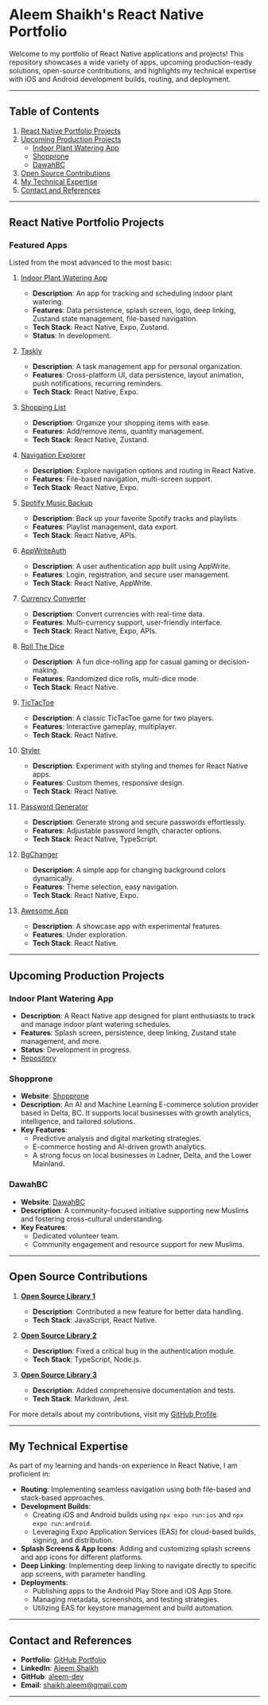 # Aleem Shaikh's React Native Portfolio

Welcome to my portfolio of React Native applications and projects! This repository showcases a wide variety of apps, upcoming production-ready solutions, open-source contributions, and highlights my technical expertise with iOS and Android development builds, routing, and deployment.

---

## Table of Contents
1. [React Native Portfolio Projects](#react-native-portfolio-projects)
2. [Upcoming Production Projects](#upcoming-production-projects)
   - [Indoor Plant Watering App](#indoor-plant-watering-app)
   - [Shopprone](#shopprone)
   - [DawahBC](#dawahbc)
3. [Open Source Contributions](#open-source-contributions)
4. [My Technical Expertise](#my-technical-expertise)
5. [Contact and References](#contact-and-references)

---

## React Native Portfolio Projects

### Featured Apps
Listed from the most advanced to the most basic:

1. [Indoor Plant Watering App](https://github.com/aleem-dev/rnH/tree/main/IndoorPlantWateringApp)
   - **Description**: An app for tracking and scheduling indoor plant watering.
   - **Features**: Data persistence, splash screen, logo, deep linking, Zustand state management, file-based navigation.
   - **Tech Stack**: React Native, Expo, Zustand.
   - **Status**: In development.

2. [Taskly](https://github.com/aleem-dev/Taskly)
   - **Description**: A task management app for personal organization.
   - **Features**: Cross-platform UI, data persistence, layout animation, push notifications, recurring reminders.
   - **Tech Stack**: React Native, Expo.

3. [Shopping List](https://github.com/aleem-dev/rnH/tree/main/shopping10)
   - **Description**: Organize your shopping items with ease.
   - **Features**: Add/remove items, quantity management.
   - **Tech Stack**: React Native, Zustand.

4. [Navigation Explorer](https://github.com/aleem-dev/rnH/tree/main/navigationexplor09)
   - **Description**: Explore navigation options and routing in React Native.
   - **Features**: File-based navigation, multi-screen support.
   - **Tech Stack**: React Native, Expo.

5. [Spotify Music Backup](https://github.com/aleem-dev/rnH/tree/main/backupSpotifymusic08)
   - **Description**: Back up your favorite Spotify tracks and playlists.
   - **Features**: Playlist management, data export.
   - **Tech Stack**: React Native, APIs.

6. [AppWriteAuth](https://github.com/aleem-dev/rnH/tree/main/appwriteauth11)
   - **Description**: A user authentication app built using AppWrite.
   - **Features**: Login, registration, and secure user management.
   - **Tech Stack**: React Native, AppWrite.

7. [Currency Converter](https://github.com/aleem-dev/rnH/tree/main/currencyConverter06)
   - **Description**: Convert currencies with real-time data.
   - **Features**: Multi-currency support, user-friendly interface.
   - **Tech Stack**: React Native, Expo, APIs.

8. [Roll The Dice](https://github.com/aleem-dev/rnH/tree/main/rollthedice05)
   - **Description**: A fun dice-rolling app for casual gaming or decision-making.
   - **Features**: Randomized dice rolls, multi-dice mode.
   - **Tech Stack**: React Native.

9. [TicTacToe](https://github.com/aleem-dev/rnH/tree/main/tictactoe07)
   - **Description**: A classic TicTacToe game for two players.
   - **Features**: Interactive gameplay, multiplayer.
   - **Tech Stack**: React Native.

10. [Styler](https://github.com/aleem-dev/rnH/tree/main/styler02)
    - **Description**: Experiment with styling and themes for React Native apps.
    - **Features**: Custom themes, responsive design.
    - **Tech Stack**: React Native.

11. [Password Generator](https://github.com/aleem-dev/rnH/tree/main/passwordgenerator03)
    - **Description**: Generate strong and secure passwords effortlessly.
    - **Features**: Adjustable password length, character options.
    - **Tech Stack**: React Native, TypeScript.

12. [BgChanger](https://github.com/aleem-dev/rnH/tree/main/Bgchanger04)
    - **Description**: A simple app for changing background colors dynamically.
    - **Features**: Theme selection, easy navigation.
    - **Tech Stack**: React Native, Expo.

13. [Awesome App](https://github.com/aleem-dev/rnH/tree/main/awesome01)
    - **Description**: A showcase app with experimental features.
    - **Features**: Under exploration.
    - **Tech Stack**: React Native.

---

## Upcoming Production Projects

### Indoor Plant Watering App
- **Description**: A React Native app designed for plant enthusiasts to track and manage indoor plant watering schedules.
- **Features**: Splash screen, persistence, deep linking, Zustand state management, and more.
- **Status**: Development in progress.
- [Repository](https://github.com/aleem-dev/rnH/tree/main/IndoorPlantWateringApp)

### Shopprone
- **Website**: [Shopprone](https://shopprone.ca)
- **Description**: An AI and Machine Learning E-commerce solution provider based in Delta, BC. It supports local businesses with growth analytics, intelligence, and tailored solutions.
- **Key Features**:
  - Predictive analysis and digital marketing strategies.
  - E-commerce hosting and AI-driven growth analytics.
  - A strong focus on local businesses in Ladner, Delta, and the Lower Mainland.

### DawahBC
- **Website**: [DawahBC](https://dawahbc.ca)
- **Description**: A community-focused initiative supporting new Muslims and fostering cross-cultural understanding.
- **Key Features**:
  - Dedicated volunteer team.
  - Community engagement and resource support for new Muslims.

---

## Open Source Contributions

1. **[Open Source Library 1](https://github.com/example/library1)**  
   - **Description**: Contributed a new feature for better data handling.
   - **Tech Stack**: JavaScript, React Native.

2. **[Open Source Library 2](https://github.com/example/library2)**  
   - **Description**: Fixed a critical bug in the authentication module.
   - **Tech Stack**: TypeScript, Node.js.

3. **[Open Source Library 3](https://github.com/example/library3)**  
   - **Description**: Added comprehensive documentation and tests.
   - **Tech Stack**: Markdown, Jest.

For more details about my contributions, visit my [GitHub Profile](https://github.com/aleem-dev).

---

## My Technical Expertise

As part of my learning and hands-on experience in React Native, I am proficient in:
- **Routing**: Implementing seamless navigation using both file-based and stack-based approaches.
- **Development Builds**:
  - Creating iOS and Android builds using `npx expo run:ios` and `npx expo run:android`.
  - Leveraging Expo Application Services (EAS) for cloud-based builds, signing, and distribution.
- **Splash Screens & App Icons**: Adding and customizing splash screens and app icons for different platforms.
- **Deep Linking**: Implementing deep linking to navigate directly to specific app screens, with parameter handling.
- **Deployments**:
  - Publishing apps to the Android Play Store and iOS App Store.
  - Managing metadata, screenshots, and testing strategies.
  - Utilizing EAS for keystore management and build automation.

---

## Contact and References

- **Portfolio**: [GitHub Portfolio](https://github.com/aleem-dev/Portfolio)
- **LinkedIn**: [Aleem Shaikh](https://in.linkedin.com/in/aleem-shaikh-54243732)
- **GitHub**: [aleem-dev](https://github.com/aleem-dev)
- **Email**: [shaikh.aleem@gmail.com](mailto:shaikh.aleem@gmail.com)

---
